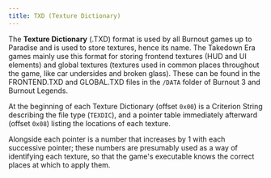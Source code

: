 ```yaml
---
title: TXD (Texture Dictionary)
---
```


The **Texture Dictionary** (.TXD) format is used by all Burnout games up to Paradise and is used to store textures, hence its name. The Takedown Era games mainly use this format for storing frontend textures (HUD and UI elements) and global textures (textures used in common places throughout the game, like car undersides and broken glass). These can be found in the FRONTEND.TXD and GLOBAL.TXD files in the `/DATA` folder of Burnout 3 and Burnout Legends.

At the beginning of each Texture Dictionary (offset `0x00`) is a Criterion String describing the file type (`TEXDIC`), and a pointer table immediately afterward (offset `0x08`) listing the locations of each texture. 

Alongside each pointer is a number that increases by 1 with each successive pointer; these numbers are presumably used as a way of identifying each texture, so that the game's executable knows the correct places at which to apply them.